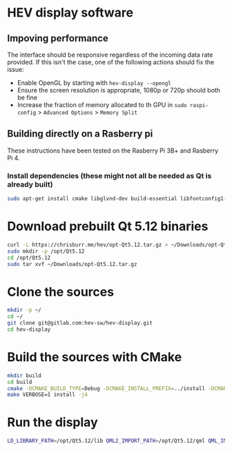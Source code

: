 # HEV display software

## Impoving performance

The interface should be responsive regardless of the incoming data rate provided.
If this isn't the case, one of the following actions should fix the issue:

* Enable OpenGL by starting with `hev-display --opengl`
* Ensure the screen resolution is appropriate, 1080p or 720p should both be fine
* Increase the fraction of memory allocated to th GPU in `sudo raspi-config` > `Advanced Options` > `Memory Split`

## Building directly on a Rasberry pi

These instructions have been tested on the Rasberry Pi 3B+ and Rasberry Pi 4.

### Install dependencies (these might not all be needed as Qt is already built)

```bash
sudo apt-get install cmake libglvnd-dev build-essential libfontconfig1-dev libdbus-1-dev libfreetype6-dev libicu-dev libinput-dev libxkbcommon-dev libsqlite3-dev libssl-dev libpng-dev libjpeg-dev libglib2.0-dev libraspberrypi-dev
```

# Download prebuilt Qt 5.12 binaries

```bash
curl -L https://chrisburr.me/hev/opt-Qt5.12.tar.gz > ~/Downloads/opt-Qt5.12.tar.gz
sudo mkdir -p /opt/Qt5.12
cd /opt/Qt5.12
sudo tar xvf ~/Downloads/opt-Qt5.12.tar.gz
```

# Clone the sources

```bash
mkdir -p ~/
cd ~/
git clone git@gitlab.com:hev-sw/hev-display.git
cd hev-display
```

# Build the sources with CMake

```bash
mkdir build
cd build
cmake -DCMAKE_BUILD_TYPE=Debug -DCMAKE_INSTALL_PREFIX=../install -DCMAKE_PREFIX_PATH=/opt/Qt5.12/lib/cmake ..
make VERBOSE=1 install -j4
```

# Run the display

```bash
LD_LIBRARY_PATH=/opt/Qt5.12/lib QML2_IMPORT_PATH=/opt/Qt5.12/qml QML_IMPORT_PATH=/opt/Qt5.12/qml /home/pi/Development/hev-display/install/bin/hev-display --opengl
```
